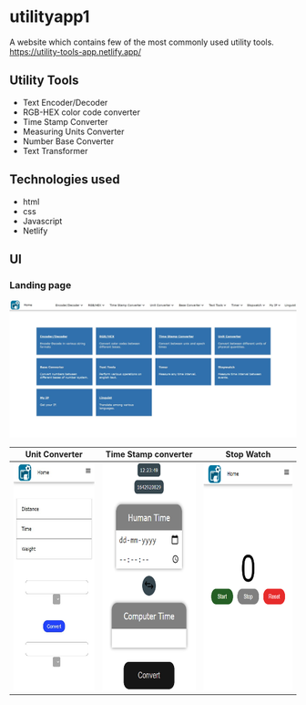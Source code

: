 # utilityapp1
A website which contains few of the most commonly used utility tools.<br/>
https://utility-tools-app.netlify.app/

## Utility Tools
- Text Encoder/Decoder
- RGB-HEX color code converter
- Time Stamp Converter
- Measuring Units Converter
- Number Base Converter
- Text Transformer

## Technologies used
- html
- css
- Javascript
- Netlify

## UI
### Landing page
<img src="./readmeimages/ua-ss1.jpg" />

Unit Converter | Time Stamp converter | Stop Watch
--- | --- | ---
<img src="./readmeimages/ua-ss3.jpg" height="400" margin="10"/> | <img src="./readmeimages/ua-ss3.png" height="400" margin="10"/> | <img src="./readmeimages/ua-ss4.png" height="400" margin="10" />
